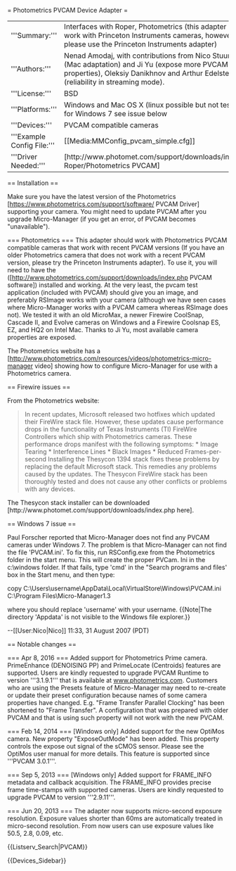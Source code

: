 = Photometrics PVCAM Device Adapter =

<table><tr><td>
'''Summary:'''</td><td>Interfaces with Roper, Photometrics (this adapter used to work with Princeton Instruments cameras, however, now please use the Princeton Instruments adapter)</td></tr>
<tr><td>'''Authors:'''</td><td>Nenad Amodaj, with contributions from Nico Stuurman (Mac adaptation) and Ji Yu (expose more PVCAM properties), Oleksiy Danikhnov and Arthur Edelstein (reliability in streaming mode).  </td></tr>
<tr><td>'''License:'''</td><td>BSD</td></tr> 
<tr><td>'''Platforms:'''</td><td>Windows and Mac OS X (linux possible but not tested), for Windows 7 see issue below</td></tr>
<tr><td>'''Devices:'''</td><td>PVCAM compatible cameras</td></tr>
<tr><td>'''Example Config File:'''</td><td>[[Media:MMConfig_pvcam_simple.cfg]]</td></tr>
<tr><td>'''Driver Needed:'''</td><td>[http://www.photomet.com/support/downloads/index.php Roper/Photometrics PVCAM] </td></tr>
</table>

== Installation ==

Make sure you have the latest version of the Photometrics [https://www.photometrics.com/support/software/ PVCAM Driver] supporting your camera. You might need to update PVCAM after you upgrade Micro-Manager (if you get an error, of PVCAM becomes "unavailable").

=== Photometrics ===
This adapter should work with Photometrics PVCAM compatible cameras that work with recent PVCAM versions (If you have an older Photometrics camera that does not work with a recent PVCAM version, please try the Princeton Instruments adapter).  To use it, you will need to have the  ([http://www.photometrics.com/support/downloads/index.php PVCAM software]) installed and working. At the very least, the pvcam test application (included with PVCAM) should give you an image, and preferably RSImage works with your camera (although we have seen cases where Micro-Manager works with a PVCAM camera whereas RSImage does not). We tested it with an old MicroMax, a newer Firewire CoolSnap, Cascade II, and Evolve cameras on Windows and a Firewire Coolsnap ES, EZ, and HQ2 on Intel Mac.  Thanks to Ji Yu, most available camera properties are exposed.

The Photometrics website has a [http://www.photometrics.com/resources/videos/photometrics-micro-manager video] showing how to configure Micro-Manager for use with a Photometrics camera.

== Firewire issues ==

From the Photometrics website:

<blockquote>
In recent updates, Microsoft released two hotfixes which updated their FireWire stack file.
However, these updates cause performance drops in the  functionality of Texas Instruments
(TI) FireWire Controllers which ship with Photometrics cameras. These performance drops
 manifest with the following symptoms:
* Image Tearing
* Interference Lines
* Black Images
* Reduced Frames-per-second
Installing the Thesycon 1394 stack fixes these problems by replacing the default Microsoft stack. This remedies any problems caused by the updates.
The Thesycon FireWire stack has been thoroughly tested and does not cause any other conflicts or problems with any devices.
</blockquote>
The Thesycon stack installer can be downloaded [http://www.photomet.com/support/downloads/index.php here].

== Windows 7 issue ==

Paul Forscher reported that Micro-Manager does not find any PVCAM cameras under Windows 7.  The problem is that Micro-Manager can not find the file 'PVCAM.ini'.  To fix this, run RSConfig.exe from the Photometrics folder in the start menu. This will create the proper PVCam. Ini in the c:\windows folder.  If that fails, type 'cmd' in the "Search programs and files' box in the Start menu, and then type: 

copy C:\Users\username\AppData\Local\VirtualStore\Windows\PVCAM.ini C:\Program Files\Micro-Manager1.3

where you should replace 'username' with your username.
{{Note|The directory 'Appdata' is not visible to the Windows file explorer.}}

--[[User:Nico|Nico]] 11:33, 31 August 2007 (PDT)

== Notable changes ==

=== Apr 8, 2016 ===
Added support for Photometrics Prime camera. PrimeEnhance (DENOISING PP) and PrimeLocate (Centroids) features are supported. Users are kindly requested to upgrade PVCAM Runtime to version '''3.1.9.1''' that is available at www.photometrics.com.
Customers who are using the Presets feature of Micro-Manager may need to re-create or update their preset configuration because names of some camera properties have changed. E.g. "Frame Transfer Parallel Clocking" has been shortened to "Frame Transfer". A configuration that was prepared with older PVCAM and that is using such property will not work with the new PVCAM.

=== Feb 14, 2014 ===
[Windows only] Added support for the new OptiMos camera. New property "ExposeOutMode" has been added. This property controls the expose out signal of the sCMOS sensor. Please see the OptiMos user manual for more details. This feature is supported since '''PVCAM 3.0.1'''.

=== Sep 5, 2013 ===
[Windows only] Added support for FRAME_INFO metadata and callback acquisition. The FRAME_INFO provides precise frame time-stamps with supported cameras. Users are kindly requested to upgrade PVCAM to version '''2.9.11'''.

=== Jun 20, 2013 === 
The adapter now supports micro-second exposure resolution. Exposure values shorter than 60ms are automatically treated in micro-second resolution. From now users can use exposure values like 50.5, 2.8, 0.09, etc.

{{Listserv_Search|PVCAM}}

{{Devices_Sidebar}}
